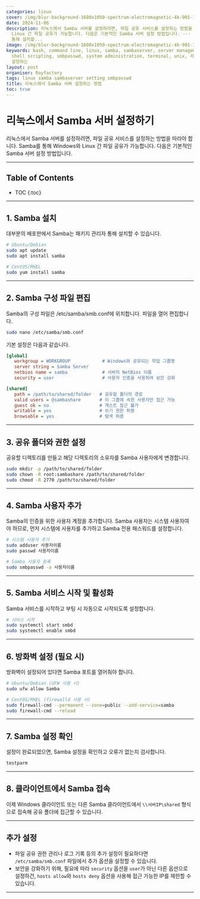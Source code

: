 ```yaml
---
categories: linux
cover: /img/blur-background-1680x1050-spectrum-electromagnetic-4k-901-1.jpg
date: 2024-11-06
description: 리눅스에서 Samba 서버를 설정하려면, 파일 공유 서비스를 설정하는 방법을 따라야 합니다. Samba를 통해 Windows와
  Linux 간 파일 공유가 가능합니다. 다음은 기본적인 Samba 서버 설정 방법입니다. --- 대부분의 배포판에서 Samba는 패키지 관리자
  통해 설치할...
image: /img/blur-background-1680x1050-spectrum-electromagnetic-4k-901-1.jpg
keywords: bash, command line, linux, samba, sambaserver, server management, setting,
  shell scripting, smbpasswd, system administration, terminal, unix, 리눅스에서, 방법, 서버,
  설정하는
layout: post
organiser: Royfactory
tags: linux samba sambaserver setting smbpasswd
title: 리눅스에서 Samba 서버 설정하는 방법
toc: true
---
```


# 리눅스에서 Samba 서버 설정하기

리눅스에서 Samba 서버를 설정하려면, 파일 공유 서비스를 설정하는 방법을 따라야 합니다. Samba를 통해 Windows와 Linux 간 파일 공유가 가능합니다. 다음은 기본적인 Samba 서버 설정 방법입니다.

---
## Table of Contents

* TOC
{:toc}

---

## 1. Samba 설치

대부분의 배포판에서 Samba는 패키지 관리자 통해 설치할 수 있습니다.

```bash
# Ubuntu/Debian
sudo apt update
sudo apt install samba

# CentOS/RHEL
sudo yum install samba
```

---

## 2. Samba 구성 파일 편집

Samba의 구성 파일은 /etc/samba/smb.conf에 위치합니다. 파일을 열어 편집합니다.

```bash
sudo nano /etc/samba/smb.conf
```

기본 설정은 다음과 같습니다.

```ini
[global]
   workgroup = WORKGROUP            # Windows와 공유되는 작업 그룹명
   server string = Samba Server
   netbios name = samba             # 서버의 NetBios 이름
   security = user                  # 사용자 인증을 사용하여 보안 강화

[shared]
   path = /path/to/shared/folder   # 공유할 폴더의 경로
   valid users = @sambashare       # 이 그룹에 속한 사용자만 접근 가능
   guest ok = no                   # 게스트 접근 불가
   writable = yes                  # 쓰기 권한 허용
   browsable = yes                 # 탐색 허용
```

---

## 3. 공유 폴더와 권한 설정

공유할 디렉토리를 만들고 해당 디렉토리의 소유자를 Samba 사용자에게 변경합니다.

```bash
sudo mkdir -p /path/to/shared/folder
sudo chown -R root:sambashare /path/to/shared/folder
sudo chmod -R 2770 /path/to/shared/folder
```

---

## 4. Samba 사용자 추가

Samba의 인증을 위한 사용자 계정을 추가합니다. Samba 사용자는 시스템 사용자여야 하므로, 먼저 시스템에 사용자를 추가하고 Samba 전용 패스워드를 설정합니다.

```bash
# 시스템 사용자 추가
sudo adduser 사용자이름
sudo passwd 사용자이름

# Samba 사용자 등록
sudo smbpasswd -a 사용자이름
```

---

## 5. Samba 서비스 시작 및 활성화

Samba 서비스를 시작하고 부팅 시 자동으로 시작되도록 설정합니다.

```bash
# 서비스 시작
sudo systemctl start smbd
sudo systemctl enable smbd
```

---

## 6. 방화벽 설정 (필요 시)

방화벽이 설정되어 있다면 Samba 포트를 열어줘야 합니다.

```bash
# Ubuntu/Debian (UFW 사용 시)
sudo ufw allow Samba

# CentOS/RHEL (firewalld 사용 시)
sudo firewall-cmd --permanent --zone=public --add-service=samba
sudo firewall-cmd --reload
```

---

## 7. Samba 설정 확인

설정이 완료되었으면, Samba 설정을 확인하고 오류가 없는지 검사합니다.

```bash
testparm
```

---

## 8. 클라이언트에서 Samba 접속

이제 Windows 클라이언트 또는 다른 Samba 클라이언트에서 `\\서버IP\shared` 형식으로 접속해 공유 폴더에 접근할 수 있습니다.

---

## 추가 설정

- 파일 공유 권한 관리나 로그 기록 등의 추가 설정이 필요하다면 `/etc/samba/smb.conf` 파일에서 추가 옵션을 설정할 수 있습니다.
- 보안을 강화하기 위해, 필요에 따라 `security` 옵션을 `user`가 아닌 다른 옵션으로 설정하건, `hosts allow`와 `hosts deny` 옵션을 사용해 접근 가능한 IP를 제한할 수 있습니다.

---



